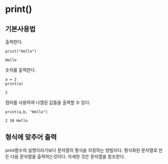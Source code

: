 # print() 
## 기본사용법 
출력한다.
```
print("Hello")
```
```
Hello
```
숫자를 출력한다.
```
a = 2 
print(a)
```
```
2
```
컴마를 사용하여 나열된 값들을 출력할 수 있다.
```
print(a,b, "Hello")
```
```
2 10 Hello
```


## 형식에 맞추어 출력
print함수의 설명이라기보다 문자열의 형식을 지정하는 방법이다. 형식화된 문자열로 만든 다음 문자열을 출력하는것이다. 자세한 것은 문자열을 참조한다. 





